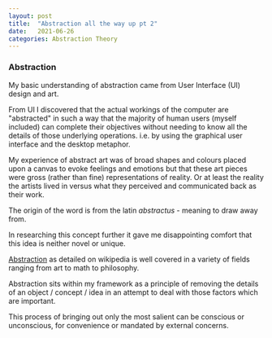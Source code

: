 ```yaml
---
layout: post
title:  "Abstraction all the way up pt 2"
date:   2021-06-26
categories: Abstraction Theory
---
```

### Abstraction

My basic understanding of abstraction came from User Interface (UI) design and art.

From UI I discovered that the actual workings of the computer are "abstracted" in such a way that the majority of human users (myself included) can complete their objectives without needing to know all the details of those underlying operations. i.e. by using the graphical user interface and the desktop metaphor.

My experience of abstract art was of broad shapes and colours placed upon a canvas to evoke feelings and emotions but that these art pieces were gross (rather than fine) representations of reality. Or at least the reality the artists lived in versus what they perceived and communicated back as their work.

The origin of the word is from the latin _abstractus_ - meaning to draw away from.

In researching this concept further it gave me disappointing comfort that this idea is neither novel or unique.

[Abstraction](https://en.wikipedia.org/wiki/Abstraction) as detailed on wikipedia is well covered in a variety of fields ranging from art to math to philosophy.

Abstraction sits within my framework as a principle of removing the details of an object / concept / idea in an attempt to deal with those factors which are important.

This process of bringing out only the most salient can be conscious or unconscious, for convenience or mandated by external concerns.
